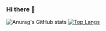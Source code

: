 ### Hi there 👋

![Anurag's GitHub stats](https://github-readme-stats.vercel.app/api?username=Giovane55&show_icons=true&theme=dracula) [![Top Langs](https://github-readme-stats.vercel.app/api/top-langs/?username=Giovane55&layout=compact)](https://github.com/Giovane55/github-readme-stats)

